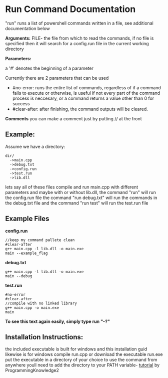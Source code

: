 # **Run Command Documentation**

  "run" runs a list of powershell commands written in a file, see additional documentation below

**Arguments:**
  FILE- the file from which to read the commands, if no file is specified then it will search for a config.run file in the current working directory


**Parameters:**

  a '#' denotes the beginning of a parameter

  Currently there are 2 parameters that can be used

  - #no-error: runs the entire list of commands, regardless of if a command fails to execute or otherwise, is useful if not every part of the command process is neccesary, 
      or a command returns a value other than 0 for success
  - #clear-after: after finishing, the command outputs will be cleared.

**Comments**
you can make a comment just by putting // at the front

  

## Example:

Assume we have a directory:
```
dir/
  ->main.cpp
  ->debug.txt
  ->config.run
  ->test.run
  ->lib.dll
```

lets say all of these files compile and run main.cpp with different parameters and maybe with or without lib.dll,
the command "run" will run the config.run file
the command "run debug.txt" will run the commands in the debug.txt file
and the command "run test" will run the test.run file

## Example Files
**config.run**
```
//keep my command pallete clean
#clear-after
g++ main.cpp -l lib.dll -o main.exe
main --example_flag
```

**debug.txt**
```
g++ main.cpp -l lib.dll -o main.exe
main --debug
```

**test.run**
```
#no-error
#clear-after
//compile with no linked library
g++ main.cpp -o main.exe
main
```


**To see this text again easily, simply type run "-?"**

## Installation Instructions:

the included executable is built for windows and this installation guid likewise is for windows
compile run.cpp or download the executable run.exe
put the executable in a directory of your choice
to use the command from anywhere youll need to add the directory to your PATH variable- [tutorial](https://www.youtube.com/watch?v=ow2jROvxyH4) by ProgrammingKnowledge2
